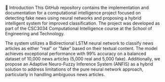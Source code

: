 📌 Introduction
This GitHub repository contains the implementation and documentation for a computational intelligence project focused on detecting fake news using neural networks and proposing a hybrid intelligent system for improved classification. The project was developed as part of the CSC3034 Computational Intelligence course at the School of Engineering and Technology.

The system utilizes a Bidirectional LSTM neural network to classify news articles as either "real" or "fake" based on their textual content. The model achieves exceptional performance with 99% accuracy on a balanced dataset of 10,000 news articles (5,000 real and 5,000 fake). Additionally, we propose an Adaptive Neuro-Fuzzy Inference System (ANFIS) as a hybrid solution to address limitations of the pure neural network approach, particularly in handling ambiguous news articles.
